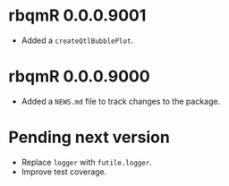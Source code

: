 # rbqmR 0.0.0.9001

* Added a `createQtlBubblePlot`.

# rbqmR 0.0.0.9000

* Added a `NEWS.md` file to track changes to the package.

# Pending next version

* Replace `logger` with `futile.logger`.
* Improve test coverage.